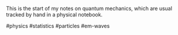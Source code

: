 This is the start of my notes on quantum mechanics, which are usual tracked by hand in a physical notebook. 

#physics #statistics #particles #em-waves
